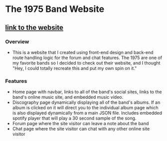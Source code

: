 

# The 1975 Band Website

## [link to the website](https://the-1975.herokuapp.com/)

### Overview
- This is a website that I created using front-end design and back-end route handling logic for the forum and chat features. The 1975 are one of my favorite bands so I decided to check out their website, and I thought "Hey, I could totally recreate this and put my own spin on it."

### Features
- Home page with navbar, links to all of the band's social sites, links to the band's online music site, and embedded music video.
- Discography page dynamically displaying all of the band's albums. If an album is clicked on it will direct you to the individual album page which is also displayed dynamically from a main JSON file. Includes embedded spotify player that will play a 30 second sample of the song.
- Forum page where the site visitor can leave a note about the band
- Chat page where the site visitor can chat with any other online site visitor 
